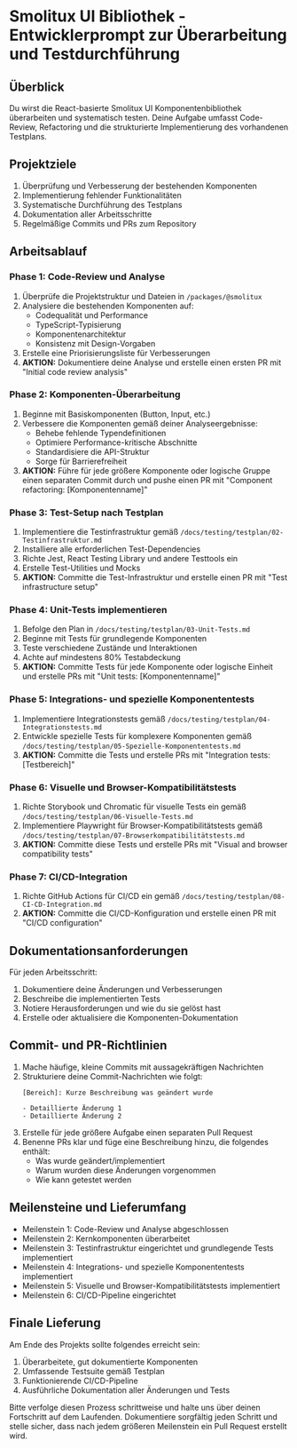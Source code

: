 # Smolitux UI Bibliothek - Entwicklerprompt zur Überarbeitung und Testdurchführung

## Überblick
Du wirst die React-basierte Smolitux UI Komponentenbibliothek überarbeiten und systematisch testen. Deine Aufgabe umfasst Code-Review, Refactoring und die strukturierte Implementierung des vorhandenen Testplans.

## Projektziele
1. Überprüfung und Verbesserung der bestehenden Komponenten
2. Implementierung fehlender Funktionalitäten
3. Systematische Durchführung des Testplans
4. Dokumentation aller Arbeitsschritte
5. Regelmäßige Commits und PRs zum Repository

## Arbeitsablauf

### Phase 1: Code-Review und Analyse
1. Überprüfe die Projektstruktur und Dateien in `/packages/@smolitux`
2. Analysiere die bestehenden Komponenten auf:
   - Codequalität und Performance
   - TypeScript-Typisierung
   - Komponentenarchitektur
   - Konsistenz mit Design-Vorgaben
3. Erstelle eine Priorisierungsliste für Verbesserungen
4. **AKTION:** Dokumentiere deine Analyse und erstelle einen ersten PR mit "Initial code review analysis"

### Phase 2: Komponenten-Überarbeitung
1. Beginne mit Basiskomponenten (Button, Input, etc.)
2. Verbessere die Komponenten gemäß deiner Analyseergebnisse:
   - Behebe fehlende Typendefinitionen
   - Optimiere Performance-kritische Abschnitte
   - Standardisiere die API-Struktur
   - Sorge für Barrierefreiheit
3. **AKTION:** Führe für jede größere Komponente oder logische Gruppe einen separaten Commit durch und pushe einen PR mit "Component refactoring: [Komponentenname]"

### Phase 3: Test-Setup nach Testplan
1. Implementiere die Testinfrastruktur gemäß `/docs/testing/testplan/02-Testinfrastruktur.md`
2. Installiere alle erforderlichen Test-Dependencies
3. Richte Jest, React Testing Library und andere Testtools ein
4. Erstelle Test-Utilities und Mocks
5. **AKTION:** Committe die Test-Infrastruktur und erstelle einen PR mit "Test infrastructure setup"

### Phase 4: Unit-Tests implementieren
1. Befolge den Plan in `/docs/testing/testplan/03-Unit-Tests.md`
2. Beginne mit Tests für grundlegende Komponenten
3. Teste verschiedene Zustände und Interaktionen
4. Achte auf mindestens 80% Testabdeckung
5. **AKTION:** Committe Tests für jede Komponente oder logische Einheit und erstelle PRs mit "Unit tests: [Komponentenname]"

### Phase 5: Integrations- und spezielle Komponententests
1. Implementiere Integrationstests gemäß `/docs/testing/testplan/04-Integrationstests.md`
2. Entwickle spezielle Tests für komplexere Komponenten gemäß `/docs/testing/testplan/05-Spezielle-Komponententests.md`
3. **AKTION:** Committe die Tests und erstelle PRs mit "Integration tests: [Testbereich]"

### Phase 6: Visuelle und Browser-Kompatibilitätstests
1. Richte Storybook und Chromatic für visuelle Tests ein gemäß `/docs/testing/testplan/06-Visuelle-Tests.md`
2. Implementiere Playwright für Browser-Kompatibilitätstests gemäß `/docs/testing/testplan/07-Browserkompatibilitätstests.md`
3. **AKTION:** Committe diese Tests und erstelle PRs mit "Visual and browser compatibility tests"

### Phase 7: CI/CD-Integration
1. Richte GitHub Actions für CI/CD ein gemäß `/docs/testing/testplan/08-CI-CD-Integration.md`
2. **AKTION:** Committe die CI/CD-Konfiguration und erstelle einen PR mit "CI/CD configuration"

## Dokumentationsanforderungen
Für jeden Arbeitsschritt:
1. Dokumentiere deine Änderungen und Verbesserungen
2. Beschreibe die implementierten Tests
3. Notiere Herausforderungen und wie du sie gelöst hast
4. Erstelle oder aktualisiere die Komponenten-Dokumentation

## Commit- und PR-Richtlinien
1. Mache häufige, kleine Commits mit aussagekräftigen Nachrichten
2. Strukturiere deine Commit-Nachrichten wie folgt:
   ```
   [Bereich]: Kurze Beschreibung was geändert wurde
   
   - Detaillierte Änderung 1
   - Detaillierte Änderung 2
   ```
3. Erstelle für jede größere Aufgabe einen separaten Pull Request
4. Benenne PRs klar und füge eine Beschreibung hinzu, die folgendes enthält:
   - Was wurde geändert/implementiert
   - Warum wurden diese Änderungen vorgenommen
   - Wie kann getestet werden

## Meilensteine und Lieferumfang
- Meilenstein 1: Code-Review und Analyse abgeschlossen
- Meilenstein 2: Kernkomponenten überarbeitet
- Meilenstein 3: Testinfrastruktur eingerichtet und grundlegende Tests implementiert
- Meilenstein 4: Integrations- und spezielle Komponententests implementiert
- Meilenstein 5: Visuelle und Browser-Kompatibilitätstests implementiert
- Meilenstein 6: CI/CD-Pipeline eingerichtet

## Finale Lieferung
Am Ende des Projekts sollte folgendes erreicht sein:
1. Überarbeitete, gut dokumentierte Komponenten
2. Umfassende Testsuite gemäß Testplan
3. Funktionierende CI/CD-Pipeline
4. Ausführliche Dokumentation aller Änderungen und Tests

Bitte verfolge diesen Prozess schrittweise und halte uns über deinen Fortschritt auf dem Laufenden. Dokumentiere sorgfältig jeden Schritt und stelle sicher, dass nach jedem größeren Meilenstein ein Pull Request erstellt wird.
